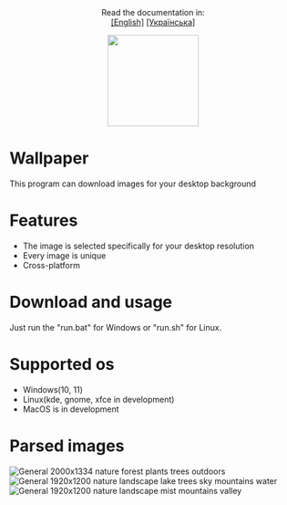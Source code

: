  <div align="center">
    Read the documentation in: 
    <br>
    <a href="https://github.com/Vitalya-code/Wallpaper/blob/main/README.md">[English]</a>
    <a href="https://github.com/Vitalya-code/Wallpaper/blob/main/ua-README.md">[Українська]</a>
 </div> 
 
 <p align="center"> 
     <img src="icons/ico.ico" width=160 height=160 >
     
 </p>
 

 
 # Wallpaper

This program can download images for your desktop background 


# Features
- The image is selected specifically for your desktop resolution
- Every image is unique
- Cross-platform

# Download and usage
Just run the "run.bat" for Windows or "run.sh" for Linux.

# Supported os
- Windows(10, 11)
- Linux(kde, gnome, xfce in development)
- MacOS is in development

 


# Parsed images
![General 2000x1334 nature forest plants trees outdoors](https://user-images.githubusercontent.com/58048618/187077721-ce60aa71-76da-4712-94af-8d698ba64610.jpg)
![General 1920x1200 nature landscape lake trees sky mountains water](https://user-images.githubusercontent.com/58048618/187518506-76948fcc-f8a1-4ec5-a33c-451c772dd650.jpg)
![General 1920x1200 nature landscape mist mountains valley](https://user-images.githubusercontent.com/58048618/187521219-0bf7480c-b4b8-4e88-859b-5cf0f3f31a5e.jpg)
